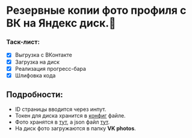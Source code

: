 # Резервные копии фото профиля с ВК на Яндекс диск.🤖

### Таск-лист:

- [x] Выгрузка с ВКонтакте
- [x] Загрузка на диск
- [x] Реализация прогресс-бара
- [x] Шлифовка кода

## Подробности:

* ID страницы вводится через инпут.
* Токен для диска хранится в [конфиг](config.ini) файле.
* Фото хранятся в [тут](saved_pictures/piks_out/), а json файл [тут](saved_pictures/saved_pics.json).
* На диск фото загружаются в папку **VK photos**.